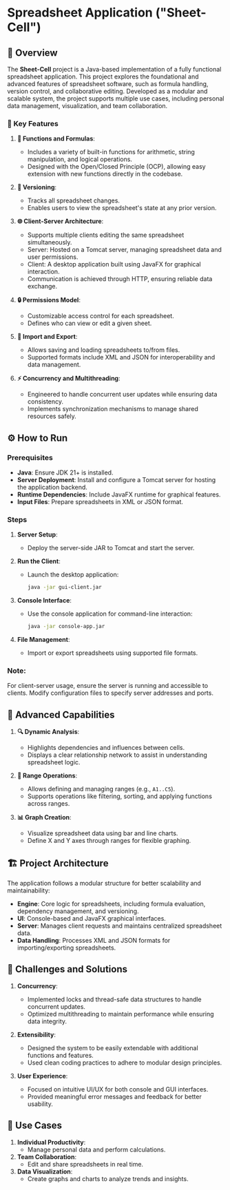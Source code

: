 # Spreadsheet Application ("Sheet-Cell")


## 🚀 Overview
The **Sheet-Cell** project is a Java-based implementation of a fully functional spreadsheet application. This project explores the foundational and advanced features of spreadsheet software, such as formula handling, version control, and collaborative editing. Developed as a modular and scalable system, the project supports multiple use cases, including personal data management, visualization, and team collaboration.

### 🌟 Key Features
1. **🧮 Functions and Formulas**:
   - Includes a variety of built-in functions for arithmetic, string manipulation, and logical operations.
   - Designed with the Open/Closed Principle (OCP), allowing easy extension with new functions directly in the codebase.

2. **🔄 Versioning**:
   - Tracks all spreadsheet changes.
   - Enables users to view the spreadsheet's state at any prior version.

3. **🌐 Client-Server Architecture**:
   - Supports multiple clients editing the same spreadsheet simultaneously.
   - Server: Hosted on a Tomcat server, managing spreadsheet data and user permissions.
   - Client: A desktop application built using JavaFX for graphical interaction.
   - Communication is achieved through HTTP, ensuring reliable data exchange.

4. **🔒 Permissions Model**:
   - Customizable access control for each spreadsheet.
   - Defines who can view or edit a given sheet.

5. **💾 Import and Export**:
   - Allows saving and loading spreadsheets to/from files.
   - Supported formats include XML and JSON for interoperability and data management.

6. **⚡ Concurrency and Multithreading**:
   - Engineered to handle concurrent user updates while ensuring data consistency.
   - Implements synchronization mechanisms to manage shared resources safely.

## ⚙️ How to Run

### Prerequisites
- **Java**: Ensure JDK 21+ is installed.
- **Server Deployment**: Install and configure a Tomcat server for hosting the application backend.
- **Runtime Dependencies**: Include JavaFX runtime for graphical features.
- **Input Files**: Prepare spreadsheets in XML or JSON format.

### Steps
1. **Server Setup**:
   - Deploy the server-side JAR to Tomcat and start the server.

2. **Run the Client**:
   - Launch the desktop application:
     ```bash
     java -jar gui-client.jar
     ```

3. **Console Interface**:
   - Use the console application for command-line interaction:
     ```bash
     java -jar console-app.jar
     ```

4. **File Management**:
   - Import or export spreadsheets using supported file formats.

### Note:
For client-server usage, ensure the server is running and accessible to clients. Modify configuration files to specify server addresses and ports.

## 🌈  Advanced Capabilities
1. **🔍 Dynamic Analysis**:
   - Highlights dependencies and influences between cells.
   - Displays a clear relationship network to assist in understanding spreadsheet logic.

2. **📏 Range Operations**:
   - Allows defining and managing ranges (e.g., `A1..C5`).
   - Supports operations like filtering, sorting, and applying functions across ranges.

3. **📊 Graph Creation**:
   - Visualize spreadsheet data using bar and line charts.
   - Define X and Y axes through ranges for flexible graphing.

## 🏗️ Project Architecture
The application follows a modular structure for better scalability and maintainability:
- **Engine**: Core logic for spreadsheets, including formula evaluation, dependency management, and versioning.
- **UI**: Console-based and JavaFX graphical interfaces.
- **Server**: Manages client requests and maintains centralized spreadsheet data.
- **Data Handling**: Processes XML and JSON formats for importing/exporting spreadsheets.

## 💪 Challenges and Solutions
1. **Concurrency**:
   - Implemented locks and thread-safe data structures to handle concurrent updates.
   - Optimized multithreading to maintain performance while ensuring data integrity.

2. **Extensibility**:
   - Designed the system to be easily extendable with additional functions and features.
   - Used clean coding practices to adhere to modular design principles.

3. **User Experience**:
   - Focused on intuitive UI/UX for both console and GUI interfaces.
   - Provided meaningful error messages and feedback for better usability.

## 📌 Use Cases
1. **Individual Productivity**:
   - Manage personal data and perform calculations.
2. **Team Collaboration**:
   - Edit and share spreadsheets in real time.
3. **Data Visualization**:
   - Create graphs and charts to analyze trends and insights.


